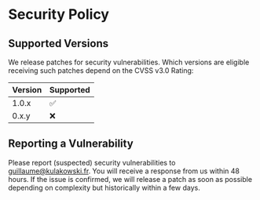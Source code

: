 # Security Policy

## Supported Versions

We release patches for security vulnerabilities. Which versions are eligible receiving such patches depend on the CVSS v3.0 Rating:

| Version | Supported          |
| ------- | ------------------ |
| 1.0.x   | :white_check_mark: |
| 0.x.y   | :x:                |

## Reporting a Vulnerability

Please report (suspected) security vulnerabilities to guillaume@kulakowski.fr. You will receive a response from us within 48 hours. If the issue is confirmed, we will release a patch as soon as possible depending on complexity but historically within a few days.
